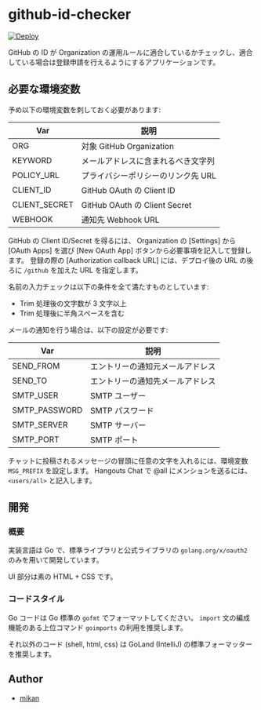 github-id-checker
=================

[![Deploy](https://www.herokucdn.com/deploy/button.svg)](https://heroku.com/deploy?template=https://github.com/mikan/github-id-checker)

GitHub の ID が Organization の運用ルールに適合しているかチェックし、適合している場合は登録申請を行えるようにするアプリケーションです。

## 必要な環境変数

予め以下の環境変数を刺しておく必要があります:

| Var | 説明 |
| --- | ---- |
| ORG | 対象 GitHub Organization |
| KEYWORD | メールアドレスに含まれるべき文字列 |
| POLICY_URL | プライバシーポリシーのリンク先 URL |
| CLIENT_ID | GitHub OAuth の Client ID |
| CLIENT_SECRET | GitHub OAuth の Client Secret |
| WEBHOOK | 通知先 Webhook URL |

GitHub の Client ID/Secret を得るには、 Organization の [Settings] から [OAuth Apps] を選び [New OAuth App] ボタンから必要事項を記入して登録します。
登録の際の [Authorization callback URL] には、デプロイ後の URL の後ろに `/github` を加えた URL を指定します。

名前の入力チェックは以下の条件を全て満たすものとしています:

- Trim 処理後の文字数が 3 文字以上
- Trim 処理後に半角スペースを含む

メールの通知を行う場合は、以下の設定が必要です:

| Var | 説明 |
| --- | ---- |
| SEND_FROM | エントリーの通知元メールアドレス |
| SEND_TO | エントリーの通知先メールアドレス |
| SMTP_USER | SMTP ユーザー |
| SMTP_PASSWORD | SMTP パスワード |
| SMTP_SERVER | SMTP サーバー |
| SMTP_PORT | SMTP ポート |

チャットに投稿されるメッセージの冒頭に任意の文字を入れるには、環境変数 `MSG_PREFIX` を設定します。
Hangouts Chat で @all にメンションを送るには、`<users/all>` と記入します。

## 開発

### 概要

実装言語は Go で、標準ライブラリと公式ライブラリの `golang.org/x/oauth2` のみを用いて開発しています。

UI 部分は素の HTML + CSS です。

### コードスタイル

Go コードは Go 標準の `gofmt` でフォーマットしてください。
`import` 文の編成機能のある上位コマンド `goimports` の利用を推奨します。

それ以外のコード (shell, html, css) は GoLand (IntelliJ) の標準フォーマッターを推奨します。

## Author

- [mikan](https://github.com/mikan)
